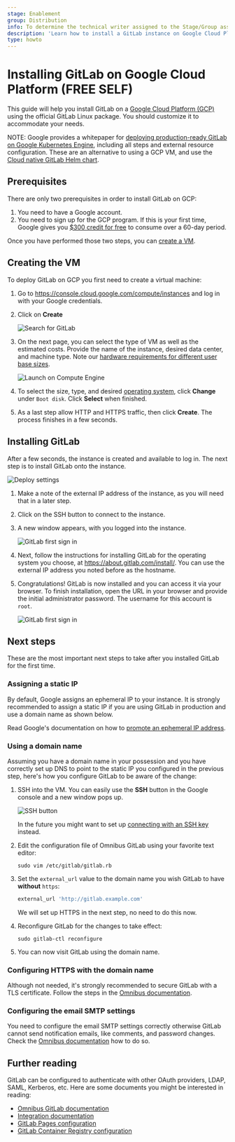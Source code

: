 ```yaml
---
stage: Enablement
group: Distribution
info: To determine the technical writer assigned to the Stage/Group associated with this page, see https://about.gitlab.com/handbook/engineering/ux/technical-writing/#assignments
description: 'Learn how to install a GitLab instance on Google Cloud Platform.'
type: howto
---
```


# Installing GitLab on Google Cloud Platform **(FREE SELF)**

This guide will help you install GitLab on a [Google Cloud Platform (GCP)](https://cloud.google.com/) using the official GitLab Linux package. You should customize it to accommodate your needs.

NOTE:
Google provides a whitepaper for [deploying production-ready GitLab on
Google Kubernetes Engine](https://cloud.google.com/architecture/deploying-production-ready-gitlab-on-gke),
including all steps and external resource configuration. These are an alternative to using a GCP VM, and use
the [Cloud native GitLab Helm chart](https://docs.gitlab.com/charts/).

## Prerequisites

There are only two prerequisites in order to install GitLab on GCP:

1. You need to have a Google account.
1. You need to sign up for the GCP program. If this is your first time, Google
   gives you [$300 credit for free](https://console.cloud.google.com/freetrial) to consume over a 60-day period.

Once you have performed those two steps, you can [create a VM](#creating-the-vm).

## Creating the VM

To deploy GitLab on GCP you first need to create a virtual machine:

1. Go to <https://console.cloud.google.com/compute/instances> and log in with your Google credentials.
1. Click on **Create**

   ![Search for GitLab](img/launch_vm.png)

1. On the next page, you can select the type of VM as well as the
   estimated costs. Provide the name of the instance, desired data center, and machine type.
   Note our [hardware requirements for different user base sizes](../requirements.md#hardware-requirements).

   ![Launch on Compute Engine](img/vm_details.png)

1. To select the size, type, and desired [operating system](../requirements.md#supported-linux-distributions),
   click **Change** under `Boot disk`. Click **Select** when finished.

1. As a last step allow HTTP and HTTPS traffic, then click **Create**. The process finishes in a few seconds.

## Installing GitLab

After a few seconds, the instance is created and available to log in. The next step is to install GitLab onto the instance.

![Deploy settings](img/vm_created.png)

1. Make a note of the external IP address of the instance, as you will need that in a later step. <!-- using future tense is okay here -->
1. Click on the SSH button to connect to the instance.
1. A new window appears, with you logged into the instance.

   ![GitLab first sign in](img/ssh_terminal.png)

1. Next, follow the instructions for installing GitLab for the operating system you choose, at <https://about.gitlab.com/install/>. You can use the external IP address you noted before as the hostname.

1. Congratulations! GitLab is now installed and you can access it via your browser. To finish installation, open the URL in your browser and provide the initial administrator password. The username for this account is `root`.

   ![GitLab first sign in](img/first_signin.png)

## Next steps

These are the most important next steps to take after you installed GitLab for
the first time.

### Assigning a static IP

By default, Google assigns an ephemeral IP to your instance. It is strongly
recommended to assign a static IP if you are using GitLab in production
and use a domain name as shown below.

Read Google's documentation on how to [promote an ephemeral IP address](https://cloud.google.com/compute/docs/ip-addresses/reserve-static-external-ip-address#promote_ephemeral_ip).

### Using a domain name

Assuming you have a domain name in your possession and you have correctly
set up DNS to point to the static IP you configured in the previous step,
here's how you configure GitLab to be aware of the change:

1. SSH into the VM. You can easily use the **SSH** button in the Google console
   and a new window pops up.

   ![SSH button](img/vm_created.png)

   In the future you might want to set up [connecting with an SSH key](https://cloud.google.com/compute/docs/instances/connecting-to-instance)
   instead.

1. Edit the configuration file of Omnibus GitLab using your favorite text editor:

   ```shell
   sudo vim /etc/gitlab/gitlab.rb
   ```

1. Set the `external_url` value to the domain name you wish GitLab to have
   **without** `https`:

   ```ruby
   external_url 'http://gitlab.example.com'
   ```

   We will set up HTTPS in the next step, no need to do this now. <!-- using future tense is okay here -->

1. Reconfigure GitLab for the changes to take effect:

   ```shell
   sudo gitlab-ctl reconfigure
   ```

1. You can now visit GitLab using the domain name.

### Configuring HTTPS with the domain name

Although not needed, it's strongly recommended to secure GitLab with a TLS
certificate. Follow the steps in the [Omnibus documentation](https://docs.gitlab.com/omnibus/settings/nginx.html#enable-https).

### Configuring the email SMTP settings

You need to configure the email SMTP settings correctly otherwise GitLab cannot send notification emails, like comments, and password changes.
Check the [Omnibus documentation](https://docs.gitlab.com/omnibus/settings/smtp.html#smtp-settings) how to do so.

## Further reading

GitLab can be configured to authenticate with other OAuth providers, LDAP, SAML,
Kerberos, etc. Here are some documents you might be interested in reading:

- [Omnibus GitLab documentation](https://docs.gitlab.com/omnibus/)
- [Integration documentation](../../integration/index.md)
- [GitLab Pages configuration](../../administration/pages/index.md)
- [GitLab Container Registry configuration](../../administration/packages/container_registry.md)

<!-- ## Troubleshooting

Include any troubleshooting steps that you can foresee. If you know beforehand what issues
one might have when setting this up, or when something is changed, or on upgrading, it's
important to describe those, too. Think of things that may go wrong and include them here.
This is important to minimize requests for support, and to avoid doc comments with
questions that you know someone might ask.

Each scenario can be a third-level heading, e.g. `### Getting error message X`.
If you have none to add when creating a doc, leave this section in place
but commented out to help encourage others to add to it in the future. -->
